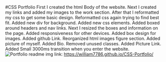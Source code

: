 #CSS Portfolio
First I created the html Body of the website.
Next I created my links and added my images to the work section.
After that I reformatted my css to get some basic design.
Reformatted css again trying to find best fit.
Added new div for background.
Added new css elements.
Added boxed around headers and nav links.
Next I resized the boxes and information on the page.
Added responsiveness for other devices.
Added box design for images. Added github Link. Reorganized html images figure section.
Added picture of myself. Added Bio.
Removed unused classes. Added Picture Link.
Added Small 3000ms transition when you enter the website.
![Portfolio readme img](https://user-images.githubusercontent.com/80493413/114290152-6f920f80-9a4b-11eb-9224-efe7ba659638.png)
link: https://william7786.github.io/CSS-Portfolio/

